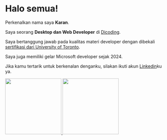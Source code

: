 # Halo semua! 

Perkenalkan nama saya **Karan**.<br>

Saya seorang **Desktop dan Web Developer** di [Dicoding](https://www.dicoding.com/).<br>

Saya bertanggung jawab pada kualitas materi developer dengan dibekali [sertifikasi dari University of Toronto](https://www.coursera.org/account/accomplishments/specialization/CLKJD8XBXJ3M).<br>

Saya juga memiliki gelar Microsoft developer sejak 2024.<br>

Jika kamu tertarik untuk berkenalan denganku, silakan ikuti akun [Linkedin](www.linkedin.com/in/karan-b63a7a256)ku ya.

<p align="left">
<a href="https://github.com/penuliscode">
  <img height="180em" src="https://github-readme-stats-eight-theta.vercel.app/api?username=penuliscode&show_icons=true&theme=algolia&include_all_commits=true&count_private=true"/>
  <img height="180em" src="https://github-readme-stats-eight-theta.vercel.app/api/top-langs/?username=penuliscode&layout=compact&theme=algolia"/>
</a>
</p>
